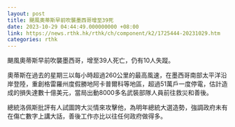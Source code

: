 ```yaml
---
layout: post
title: 颶風奧蒂斯早前吹襲墨西哥增至39死
date: 2023-10-29 04:44:49.000000000 +08:00
link: https://news.rthk.hk/rthk/ch/component/k2/1725444-20231029.htm
categories: rthk
---
```


颶風奧蒂斯早前吹襲墨西哥，增至39人死亡，仍有10人失蹤。

奧蒂斯在過去的星期三以每小時超過260公里的最高風速，在墨西哥南部太平洋沿岸登陸，重創格雷羅州度假勝地阿卡普爾科等地區，超過51萬戶一度停電，估計造成的損失達數十億美元，當局出動8000多名武裝部隊人員前往救災和善後。

總統洛佩斯批評有人試圖誇大災情來攻擊他，為明年總統大選造勢，強調政府未有在傷亡數字上講大話，善後工作亦比以往任何政府做得多。
